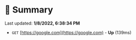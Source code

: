 # 📖 Summary
Last updated: **1/8/2022, 6:38:34 PM**

- `GET` [https://google.com](https://google.com) - **Up** (139ms)
